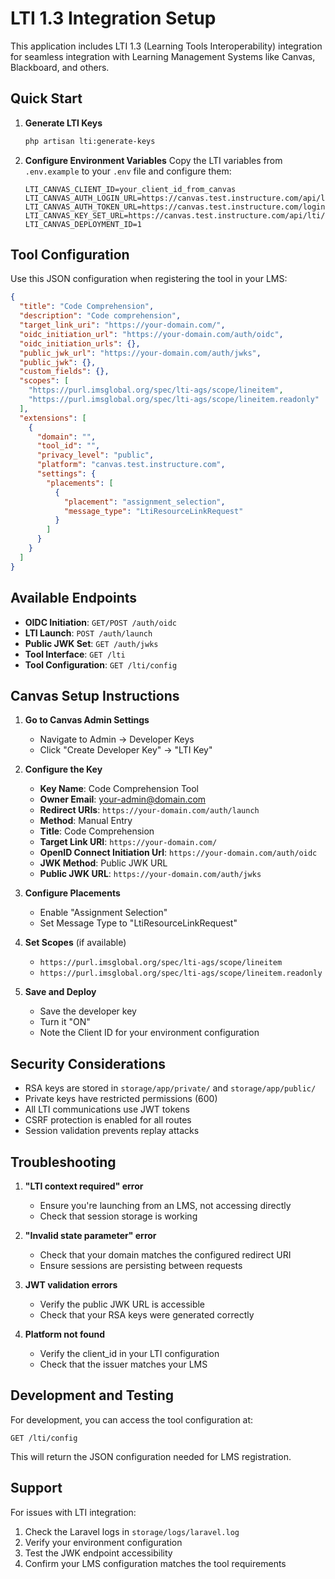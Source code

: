 # LTI 1.3 Integration Setup

This application includes LTI 1.3 (Learning Tools Interoperability) integration for seamless integration with Learning Management Systems like Canvas, Blackboard, and others.

## Quick Start

1. **Generate LTI Keys**
   ```bash
   php artisan lti:generate-keys
   ```

2. **Configure Environment Variables**
   Copy the LTI variables from `.env.example` to your `.env` file and configure them:
   ```env
   LTI_CANVAS_CLIENT_ID=your_client_id_from_canvas
   LTI_CANVAS_AUTH_LOGIN_URL=https://canvas.test.instructure.com/api/lti/authorize_redirect
   LTI_CANVAS_AUTH_TOKEN_URL=https://canvas.test.instructure.com/login/oauth2/token
   LTI_CANVAS_KEY_SET_URL=https://canvas.test.instructure.com/api/lti/security/jwks
   LTI_CANVAS_DEPLOYMENT_ID=1
   ```

## Tool Configuration

Use this JSON configuration when registering the tool in your LMS:

```json
{
  "title": "Code Comprehension",
  "description": "Code comprehension",
  "target_link_uri": "https://your-domain.com/",
  "oidc_initiation_url": "https://your-domain.com/auth/oidc",
  "oidc_initiation_urls": {},
  "public_jwk_url": "https://your-domain.com/auth/jwks",
  "public_jwk": {},
  "custom_fields": {},
  "scopes": [
    "https://purl.imsglobal.org/spec/lti-ags/scope/lineitem",
    "https://purl.imsglobal.org/spec/lti-ags/scope/lineitem.readonly"
  ],
  "extensions": [
    {
      "domain": "",
      "tool_id": "",
      "privacy_level": "public",
      "platform": "canvas.test.instructure.com",
      "settings": {
        "placements": [
          {
            "placement": "assignment_selection",
            "message_type": "LtiResourceLinkRequest"
          }
        ]
      }
    }
  ]
}
```

## Available Endpoints

- **OIDC Initiation**: `GET/POST /auth/oidc`
- **LTI Launch**: `POST /auth/launch`
- **Public JWK Set**: `GET /auth/jwks`
- **Tool Interface**: `GET /lti`
- **Tool Configuration**: `GET /lti/config`

## Canvas Setup Instructions

1. **Go to Canvas Admin Settings**
   - Navigate to Admin → Developer Keys
   - Click "Create Developer Key" → "LTI Key"

2. **Configure the Key**
   - **Key Name**: Code Comprehension Tool
   - **Owner Email**: your-admin@domain.com
   - **Redirect URIs**: `https://your-domain.com/auth/launch`
   - **Method**: Manual Entry
   - **Title**: Code Comprehension
   - **Target Link URI**: `https://your-domain.com/`
   - **OpenID Connect Initiation Url**: `https://your-domain.com/auth/oidc`
   - **JWK Method**: Public JWK URL
   - **Public JWK URL**: `https://your-domain.com/auth/jwks`

3. **Configure Placements**
   - Enable "Assignment Selection"
   - Set Message Type to "LtiResourceLinkRequest"

4. **Set Scopes** (if available)
   - `https://purl.imsglobal.org/spec/lti-ags/scope/lineitem`
   - `https://purl.imsglobal.org/spec/lti-ags/scope/lineitem.readonly`

5. **Save and Deploy**
   - Save the developer key
   - Turn it "ON"
   - Note the Client ID for your environment configuration

## Security Considerations

- RSA keys are stored in `storage/app/private/` and `storage/app/public/`
- Private keys have restricted permissions (600)
- All LTI communications use JWT tokens
- CSRF protection is enabled for all routes
- Session validation prevents replay attacks

## Troubleshooting

1. **"LTI context required" error**
   - Ensure you're launching from an LMS, not accessing directly
   - Check that session storage is working

2. **"Invalid state parameter" error**
   - Check that your domain matches the configured redirect URI
   - Ensure sessions are persisting between requests

3. **JWT validation errors**
   - Verify the public JWK URL is accessible
   - Check that your RSA keys were generated correctly

4. **Platform not found**
   - Verify the client_id in your LTI configuration
   - Check that the issuer matches your LMS

## Development and Testing

For development, you can access the tool configuration at:
```
GET /lti/config
```

This will return the JSON configuration needed for LMS registration.

## Support

For issues with LTI integration:
1. Check the Laravel logs in `storage/logs/laravel.log`
2. Verify your environment configuration
3. Test the JWK endpoint accessibility
4. Confirm your LMS configuration matches the tool requirements
